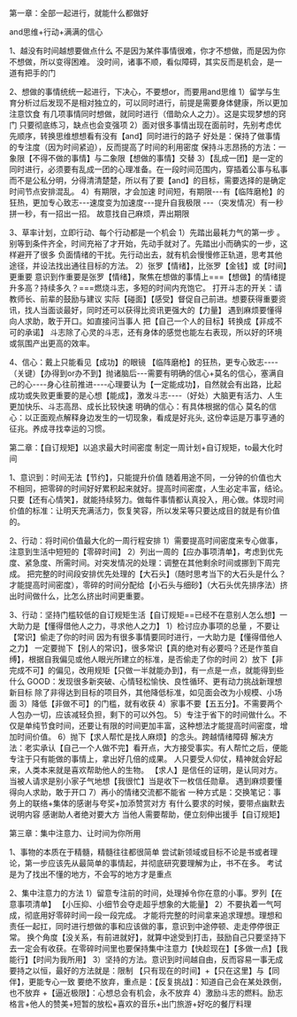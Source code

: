 第一章：全部一起进行，就能什么都做好

   and思维+行动+满满的信心

1、越没有时间越想要做点什么
  不是因为某件事情很难，你才不想做，而是因为你不想做，所以变得困难。
  没时间，诸事不顺，看似障碍，其实反而是机会，是一道有把手的门

2、想做的事情统统一起进行，下决心，不要想or，而要用and思维
   1）留学与生育分析过后发现不是相对独立的，可以同时进行，前提是需要身体健康，所以更加注意饮食
   有几项事情同时想做，就同时进行（借助众人之力）。这是实现梦想的窍门
   只要彻底练习，缺点也会变强项
   2）面对很多事情出现在面前时，先别考虑优先顺序，转换思维想想看有没有【and】同时进行的路子
 好处是：保持了做事情的专注度（因为时间紧迫），反而提高了时间的利用密度
 保持斗志昂扬的方法：一象限【不得不做的事情】与二象限【想做的事情】交替
   3）【乱成一团】是一定的
   同时进行，必须要有乱成一团的心理准备。在一段时间范围内，穿插着公事与私事
   而不是公私分明，分得清清楚楚，所以有了要【and】的目标，需要选择的是确定时间节点安排混乱。
   4）有期限，才会加速
   时间短，有期限---有【临阵磨枪】的狂热，更加专心致志---速度变为加速度---提升自我极限
  ---（突发情况）有一秒拼一秒，有一招出一招。 故意找自己麻烦，弄出期限

3、草率计划，立即行动、每个行动都是一个机会
   1）先踏出最耗力气的第一步 。别等到条件齐全，时间充裕了才开始，先动手就对了。先踏出小而确实的一步，这样避开了很多
   负面情绪的干扰。先行动出去，就有机会慢慢修正轨道，思考其他途径，并设法找出通往目标的方法。
   2）张罗【情绪】，比张罗【金钱】或【时间】更重要
    意识到作重要是张罗【情绪】，聚焦在想做的事情上===【想做】的情绪提升多高？持续多久？===燃烧斗志，多短的时间内充饱它。
     打开斗志的开关：请教师长、前辈的鼓励与建议
                  实际【碰面】【感受】督促自己前进。想要获得重要资讯，找人当面谈最好，同时还可以获得比资讯更强大的【力量】
                  遇到麻烦要懂得向人求助，敢于开口。如直接问当事人
                  把【自己一个人的目标】转换成【非成不可的承诺】
                 斗志除了心灵的斗志，还有身体的感觉也能左右表现，所以好的环境或氛围产出更高的效率。

4、信心：戴上只能看见【成功】的眼镜
   【临阵磨枪】的狂热，更专心致志----（关键）【办得到or办不到】抛诸脑后---需要有明确的信心+莫名的信心，塞满自己的心----身心往前推进----心理要认为【一定能成功】，自然就会有出路，比起成功或失败更重要的是心想【能成】，激发斗志----（好处）大脑更有活力、人生更加快乐、斗志高昂、成长比较快速
   明确的信心：有具体根据的信心
   莫名的信心：以正面观点解释身边发生的一切现象，看成是好兆头, 这份幸运是万事亨通的征兆。养成寻找幸运的习惯。

第二章：【自订规矩】以追求最大时间密度
    制定一周计划+自订规矩，to最大化时间

1、意识到：时间无法【节约】，只能提升价值
   随着用途不同，一分钟的价值也大不相同，把零碎的时间好好累积起来就好。提高时间密度，人生必定丰富，结论。
   只要【还有心情笑】，就能持续努力。做每件事情都认真投入，用心做。体现时间价值的标准：让明天充满活力，恢复笑容，所以发呆等只要达成目的就是有价值的。

2、行动：将时间价值最大化的一周行程安排
   1）需要提高时间密度来专心做事，注意到生活中短短的【零碎时间】
   2）列出一周的【应办事项清单】，考虑到优先度、紧急度、所需时间。对突发情况的处理：调整在其他剩余时间或挪到下周完成。
把完整的时间段安排优先处理的【大石头】（随时思考当下的大石头是什么？才能提高时间密度），零碎的时间分配给【小石头与细砂】（大石头优先排序法）挤出时间做什么，比怎么挤出时间更重要。

3、行动：坚持门槛较低的自订规矩生活【自订规矩==已经不在意别人怎么想】一大助力是【懂得借他人之力，寻求他人之力】
   1）检讨应办事项的总量 ，不要让【常识】偷走了你的时间
       因为有很多事情要同时进行，一大助力是【懂得借他人之力】
       一定要抛下【别人的常识】，很多常识【真的绝对有必要吗？还是作茧自缚】，根据自我偏见或他人眼光所建立的标准，是否偷走了你的时间
   2）放下【非完成不可】的偏见，改用规矩【只做一半就能办到】，有一点是一点，就能得到些什么
 GOOD：发现很多新突破、心情轻松愉快、良性循环、更有动力挑战新理想新目标
   除了非得达到目标的项目外，其他降低标准，如见面会改为小规模、小场面
   3）降低【非做不可】的门槛，就有收获
   4）家事不要【五五分】。不需要两个人包办一切，应该减轻负担，剩下的可以外包。
   5）专注于省下的时间做什么。不仅是单纯节食时间，还要让有限的时间更加丰富，这种想法才能提高时间密度，增加时间价值。
   6）抛下【求人帮忙是找人麻烦】的念头。跨越情绪障碍
   解决方法：老实承认【自己一个人做不完】看开点，大方接受事实。有人帮忙之后，便能专注于只有能做的事情上，拿出好几倍的成果。
   人只要受人仰仗，精神就会好起来，人类本来就是喜欢帮助他人的生物。
   【求人】是信任的证明，是认同对方。当被人请求是别小家子气地想【我很忙】当是收下一枚信任勋章。
       遇到麻烦要懂得向人求助，敢于开口
   7）再小的情绪交流都不能省
      一种方式是：交换笔记：事务上的联络+集体的感谢与夸奖+加添赞赏对方
      有什么要求的时候，要带点幽默去说明内容
      感谢助人者绝对要大方
      当他人需要帮助，便立刻伸出援手【自订规矩】

第三章：集中注意力、让时间为你所用

1、事物的本质在于精髓，精髓往往都很简单
  尝试新领域或目标不论是书或者理论，第一步应该先从最简单的事情起，并彻底研究要理解为止，书不在多。
  考试是为了找出不懂的地方，不会写的地方才是重点

2、集中注意力的方法
  1）留意专注前的时间，处理掉令你在意的小事。罗列【在意事项清单】 【小压抑、小细节会夺走超乎想象的大能量】
  2）不要执着一气呵成，彻底用好零碎时间一段一段完成。
   才能将完整的时间拿来追求理想。理想和责任一起扛，同时进行想做的事和应该做的事，意识到中途停顿、走走停停很正常。
   换个角度【没关系，有前进就好】，就算中途受到打击，鼓励自己只要坚持下去一定会有收获。在零碎时间里也要保持集中注意力【快趁现在】【多做一点】【我能行】【时间为我所用】
  3）坚持的方法。意识到时间越自由，反而容易一事无成
  要持之以恒，最好的方法就是：限制 【只有现在的时间】+【只在这里】与【同伴】，更能专心一致
  要绝不放弃，重点是：【反复挑战】：知道自己会在某处跌倒，也不放弃 +【逼近极限】：心想总会有机会，永不放弃
  4）激励斗志的燃料。励志格言+他人的赞美+短暂的放松+喜欢的音乐+出门旅游+好吃的餐厅料理
